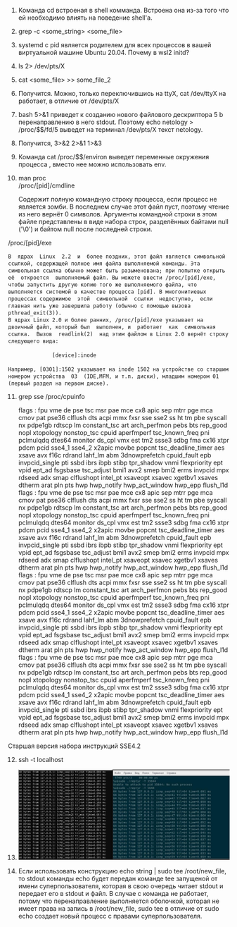 1. Команда cd встроеная в shell комманда. Встроена она из-за того что ей необходимо влиять на поведение shell'a.
   
2. grep -с <some_string> <some_file>

3. systemd c pid является родителем для всех процессов в вашей виртуальной машине Ubuntu 20.04. Почему в wsl2 initd? 
   
4. ls 2> /dev/pts/X
   
5. cat <some_file> >> some_file_2
   
6. Получится. Можно, только переключившись на ttyX, cat /dev/ttyX на работает, в отличие от /dev/pts/X 

7. bash 5>&1 приведет к созданию нового файлового дескриптора 5 b перенаправлению в него stdout. Поэтому  echo netology > /proc/$$/fd/5 выведет на терминал /dev/pts/X 
   текст netology.
   
8. Получится, 3>&2 2>&1 1>&3

9. Команда cat /proc/$$/environ выведет переменные окружения процесса , вместо нее можно использовать env.
   
10. man proc  
   /proc/[pid]/cmdline
    

    Содержит  полную  командную строку процесса, если процесс не является зомби. В последнем случае этот файл пуст, поэтому чтение из него вернёт  0  символов.  Аргументы  командной  строки  в  этом  файле представлены  в  виде  набора  строк,  разделённых байтами null ('\0') и байтом null после последней строки.


   /proc/[pid]/exe  
    

    В  ядрах  Linux  2.2  и  более поздних, этот файл является символьной ссылкой, содержащей полное имя файла выполняемой команды. Эта символьная ссылка обычно может быть разыменована; при попытке открыть её  откроется  выполняемый файл. Вы можете ввести /proc/[pid]/exe, чтобы запустить другую копию того же выполняемого файла, что выполняется системой в качестве процесса [pid]. В многонитиевых процессах содержимое  этой  символьной  ссылки  недоступно,  если  главная нить уже завершила работу (обычно с помощью вызова pthread_exit(3)).  
    В ядрах Linux 2.0 и более ранних, /proc/[pid]/exe указывает на двоичный файл, который был  выполнен, и  работает  как  символьная  ссылка.  Вызов  readlink(2)  над этим файлом в Linux 2.0 вернёт строку следующего вида:

                  [device]:inode
  
    Например, [0301]:1502 указывает на inode 1502 на устройстве со старшим номером устройства  03  (IDE,MFM, и т.п. диски), младшим номером 01 (первый раздел на первом диске).

11. grep sse /proc/cpuinfo   


      flags		: fpu vme de pse tsc msr pae mce cx8 apic sep mtrr pge mca cmov pat pse36 clflush dts acpi mmx fxsr sse sse2 ss ht tm pbe syscall nx pdpe1gb rdtscp lm constant_tsc art arch_perfmon pebs bts rep_good nopl xtopology nonstop_tsc cpuid aperfmperf tsc_known_freq pni pclmulqdq dtes64 monitor ds_cpl vmx est tm2 ssse3 sdbg fma cx16 xtpr pdcm pcid sse4_1 sse4_2 x2apic movbe popcnt tsc_deadline_timer aes xsave avx f16c rdrand lahf_lm abm 3dnowprefetch cpuid_fault epb invpcid_single pti ssbd ibrs ibpb stibp tpr_shadow vnmi flexpriority ept vpid ept_ad fsgsbase tsc_adjust bmi1 avx2 smep bmi2 erms invpcid mpx rdseed adx smap clflushopt intel_pt xsaveopt xsavec xgetbv1 xsaves dtherm arat pln pts hwp hwp_notify hwp_act_window hwp_epp flush_l1d  
      flags		: fpu vme de pse tsc msr pae mce cx8 apic sep mtrr pge mca cmov pat pse36 clflush dts acpi mmx fxsr sse sse2 ss ht tm pbe syscall nx pdpe1gb rdtscp lm constant_tsc art arch_perfmon pebs bts rep_good nopl xtopology nonstop_tsc cpuid aperfmperf tsc_known_freq pni pclmulqdq dtes64 monitor ds_cpl vmx est tm2 ssse3 sdbg fma cx16 xtpr pdcm pcid sse4_1 sse4_2 x2apic movbe popcnt tsc_deadline_timer aes xsave avx f16c rdrand lahf_lm abm 3dnowprefetch cpuid_fault epb invpcid_single pti ssbd ibrs ibpb stibp tpr_shadow vnmi flexpriority ept vpid ept_ad fsgsbase tsc_adjust bmi1 avx2 smep bmi2 erms invpcid mpx rdseed adx smap clflushopt intel_pt xsaveopt xsavec xgetbv1 xsaves dtherm arat pln pts hwp hwp_notify hwp_act_window hwp_epp flush_l1d  
      flags		: fpu vme de pse tsc msr pae mce cx8 apic sep mtrr pge mca cmov pat pse36 clflush dts acpi mmx fxsr sse sse2 ss ht tm pbe syscall nx pdpe1gb rdtscp lm constant_tsc art arch_perfmon pebs bts rep_good nopl xtopology nonstop_tsc cpuid aperfmperf tsc_known_freq pni pclmulqdq dtes64 monitor ds_cpl vmx est tm2 ssse3 sdbg fma cx16 xtpr pdcm pcid sse4_1 sse4_2 x2apic movbe popcnt tsc_deadline_timer aes xsave avx f16c rdrand lahf_lm abm 3dnowprefetch cpuid_fault epb invpcid_single pti ssbd ibrs ibpb stibp tpr_shadow vnmi flexpriority ept vpid ept_ad fsgsbase tsc_adjust bmi1 avx2 smep bmi2 erms invpcid mpx rdseed adx smap clflushopt intel_pt xsaveopt xsavec xgetbv1 xsaves dtherm arat pln pts hwp hwp_notify hwp_act_window hwp_epp flush_l1d  
      flags		: fpu vme de pse tsc msr pae mce cx8 apic sep mtrr pge mca cmov pat pse36 clflush dts acpi mmx fxsr sse sse2 ss ht tm pbe syscall nx pdpe1gb rdtscp lm constant_tsc art arch_perfmon pebs bts rep_good nopl xtopology nonstop_tsc cpuid aperfmperf tsc_known_freq pni pclmulqdq dtes64 monitor ds_cpl vmx est tm2 ssse3 sdbg fma cx16 xtpr pdcm pcid sse4_1 sse4_2 x2apic movbe popcnt tsc_deadline_timer aes xsave avx f16c rdrand lahf_lm abm 3dnowprefetch cpuid_fault epb invpcid_single pti ssbd ibrs ibpb stibp tpr_shadow vnmi flexpriority ept vpid ept_ad fsgsbase tsc_adjust bmi1 avx2 smep bmi2 erms invpcid mpx rdseed adx smap clflushopt intel_pt xsaveopt xsavec xgetbv1 xsaves dtherm arat pln pts hwp hwp_notify hwp_act_window hwp_epp flush_l1d  

Старшая версия набора инструкций SSE4.2

12. ssh -t localhost

13. ![reptyr](img/1.jpg)

14. Если  использовать конструкцию echo string | sudo tee /root/new_file, то stdout команды echo будет передан команде tee запущеной от имени суперпользователя, которая в свою очередь читает stdout и передает его в stdout и файл. В случае с  команда не работает, потому что перенаправление выполняется оболочкой, которая не имеет права на запись в /root/new_file, sudo tee в отличие от sudo echo создает новый процесс с правами суперпользователя.